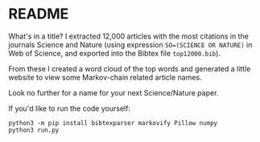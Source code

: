 # README

What's in a title? I extracted 12,000 articles with the most citations in the journals Science and Nature (using expression `SO=(SCIENCE OR NATURE)` in Web of Science, and exported into the Bibtex file `top12000.bib`).

From these I created a word cloud of the top words and generated a little website to view some Markov-chain related article names. 

Look no further for a name for your next Science/Nature paper. 

If you'd like to run the code yourself:

```
python3 -m pip install bibtexparser markovify Pillow numpy
python3 run.py
```